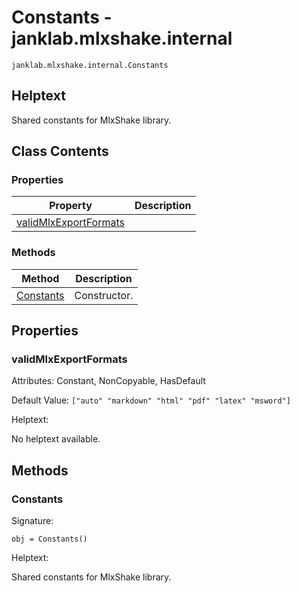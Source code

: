 # Constants - janklab.mlxshake.internal

```text
janklab.mlxshake.internal.Constants
```

## Helptext

Shared constants for MlxShake library.


## Class Contents

### Properties

| Property | Description |
| -------- | ----------- |
| [validMlxExportFormats](#janklab.mlxshake.internal.Constants.validMlxExportFormats) |  |

### Methods

| Method | Description |
| -------- | ----------- |
| [Constants](#janklab.mlxshake.internal.Constants.Constants) | Constructor. |

## Properties

<a name="janklab.mlxshake.internal.Constants.validMlxExportFormats"></a>
### validMlxExportFormats

Attributes: Constant, NonCopyable, HasDefault

Default Value: `["auto" "markdown" "html" "pdf" "latex" "msword"]`

Helptext:


No helptext available.



## Methods

<a name="janklab.mlxshake.internal.Constants.Constants"></a>
### Constants

Signature:
```
obj = Constants()
```

Helptext:

Shared constants for MlxShake library.




